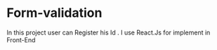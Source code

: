 # Form-validation
In this project user can Register his Id . I use React.Js for implement in Front-End
